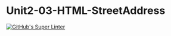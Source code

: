 # Unit2-03-HTML-StreetAddress
[![GitHub's Super Linter](https://github.com/ICS20-Programming-EverettB/Unit2-03-HTML-StreetAddress/workflows/GitHub's%20Super%20Linter/badge.svg)](https://github.com/ICS20-Programming-EverettB/Unit2-03-HTML-StreetAddress/actions)